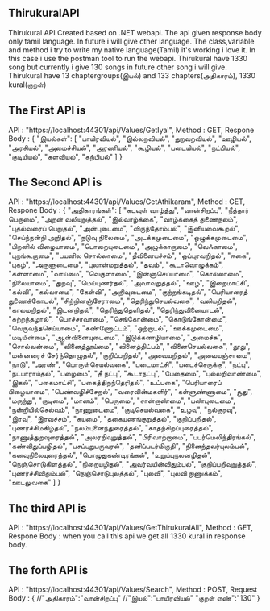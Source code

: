 ## ThirukuralAPI 
Thirukural API Created based on .NET webapi.
The api given response body only tamil language. In future i will give other language.
The class,variable and method i try to write my native language(Tamil) it's working i love it.
In this case i use the postman tool to run the webapi.
Thirukural have 1330 song but currently i give 130 songs in future other song i will give.
Thirukural have 13 chaptergroups(இயல்) and 133 chapters(அதிகாரம்), 1330 kural(குறள்)
## The First API is 
API : "https://localhost:44301/api/Values/GetIyal",
Method : GET,
Respone Body :
{
    "இயல்கள்": [
        "பாயிரவியல்",
        "இல்லறவியல்",
        "துறவறவியல்",
        "ஊழியல்",
        "அரசியல்",
        "அமைச்சியல்",
        "அரணியல்",
        "கூழியல்",
        "படையியல்",
        "நட்பியல்",
        "குடியியல்",
        "களவியல்",
        "கற்பியல்"
    ]
}
## The Second API is
API : "https://localhost:44301/api/Values/GetAthikaram",
Method : GET,
Respone Body :
{
    "அதிகாரங்கள்": [
        "கடவுள் வாழ்த்து",
        "வான்சிறப்பு",
        "நீத்தார் பெருமை",
        "அறன் வலியுறுத்தல்",
        "இல்வாழ்க்கை",
        "வாழ்க்கைத் துணைநலம்",
        "புதல்வரைப் பெறுதல்",
        "அன்புடைமை",
        "விருந்தோம்பல்",
        "இனியவைகூறல்",
        "செய்ந்நன்றி அறிதல்",
        "நடுவு நிலைமை",
        "அடக்கமுடைமை",
        "ஒழுக்கமுடைமை",
        "பிறனில் விழையாமை",
        "பொறையுடைமை",
        "அழுக்காறாமை",
        "வெஃகாமை",
        "புறங்கூறாமை",
        "பயனில சொல்லாமை",
        "தீவினையச்சம்",
        "ஒப்புரவறிதல்",
        "ஈகை",
        "புகழ்",
        "அருளுடைமை",
        "புலான்மறுத்தல்",
        "தவம்",
        "கூடாவொழுக்கம்",
        "கள்ளாமை",
        "வாய்மை",
        "வெகுளாமை",
        "இன்னாசெய்யாமை",
        "கொல்லாமை",
        "நிலையாமை",
        "துறவு",
        "மெய்யுணர்தல்",
        "அவாவறுத்தல்",
        "ஊழ்",
        "இறைமாட்சி",
        "கல்வி",
        "கல்லாமை",
        "கேள்வி",
        "அறிவுடைமை",
        "குற்றங்கடிதல்",
        "பெரியாரைத் துணைக்கோடல்",
        "சிற்றினஞ்சேராமை",
        "தெரிந்துசெயல்வகை",
        "வலியறிதல்",
        "காலமறிதல்",
        "இடனறிதல்",
        "தெரிந்துதெளிதல்",
        "தெரிந்துவினையாடல்",
        "சுற்றந்தழால்",
        "பொச்சாவாமை",
        "செங்கோன்மை",
        "கொடுங்கோன்மை",
        "வெருவந்தசெய்யாமை",
        "கண்ணோட்டம்",
        "ஒற்றாடல்",
        "ஊக்கமுடைமை",
        "மடியின்மை",
        "ஆள்வினையுடைமை",
        "இடுக்கணழியாமை",
        "அமைச்சு",
        "சொல்வன்மை",
        "வினைத்தூய்மை",
        "வினைத்திட்பம்",
        "வினைசெயல்வகை",
        "தூது",
        "மன்னரைச் சேர்ந்தொழுதல்",
        "குறிப்பறிதல்",
        "அவையறிதல்",
        "அவையஞ்சாமை",
        "நாடு",
        "அரண்",
        "பொருள்செயல்வகை",
        "படைமாட்சி",
        "படைச்செருக்கு",
        "நட்பு",
        "நட்பாராய்தல்",
        "பழைமை",
        "தீ நட்பு",
        "கூடாநட்பு",
        "பேதைமை",
        "புல்லறிவாண்மை",
        "இகல்",
        "பகைமாட்சி",
        "பகைத்திறந்தெரிதல்",
        "உட்பகை",
        "பெரியாரைப் பிழையாமை",
        "பெண்வழிச்சேறல்",
        "வரைவின்மகளிர்",
        "கள்ளுண்ணாமை",
        "சூது",
        "மருந்து",
        "குடிமை",
        "மானம்",
        "பெருமை",
        "சான்றாண்மை",
        "பண்புடைமை",
        "நன்றியில்செல்வம்",
        "நாணுடைமை",
        "குடிசெயல்வகை",
        "உழவு",
        "நல்குரவு",
        "இரவு",
        "இரவச்சம்",
        "கயமை",
        "தகையணங்குறுத்தல்",
        "குறிப்பறிதல்",
        "புணர்ச்சிமகிழ்தல்",
        "நலம்புனைந்துரைத்தல்",
        "காதற்சிறப்புரைத்தல்",
        "நாணுத்துறவுரைத்தல்",
        "அலரறிவுறுத்தல்",
        "பிரிவாற்றாமை",
        "படர்மெலிந்திரங்கல்",
        "கண்விதுப்பழிதல்",
        "பசப்புறுபருவரல்",
        "தனிப்படர்மிகுதி",
        "நினைந்தவர்புலம்பல்",
        "கனவுநிலையுரைத்தல்",
        "பொழுதுகண்டிரங்கல்",
        "உறுப்புநலனழிதல்",
        "நெஞ்சொடுகிளத்தல்",
        "நிறையழிதல்",
        "அவர்வயின்விதும்பல்",
        "குறிப்பறிவுறுத்தல்",
        "புணர்ச்சிவிதும்பல்",
        "நெஞ்சொடுபுலத்தல்",
        "புலவி",
        "புலவி நுணுக்கம்",
        "ஊடலுவகை"
    ]
}

## The third API is 
API : "https://localhost:44301/api/Values/GetThirukuralAll",
Method : GET,
Respone Body :
when you call this api we get all 1330 kural in response body.

## The forth API is
API : "https://localhost:44301/api/Values/Search",
Method : POST,
Request Body :
{
    //"அதிகாரம்":"வான்சிறப்பு"
    //"இயல்":"பாயிரவியல்"
    "குறள் எண்":"130"
}
